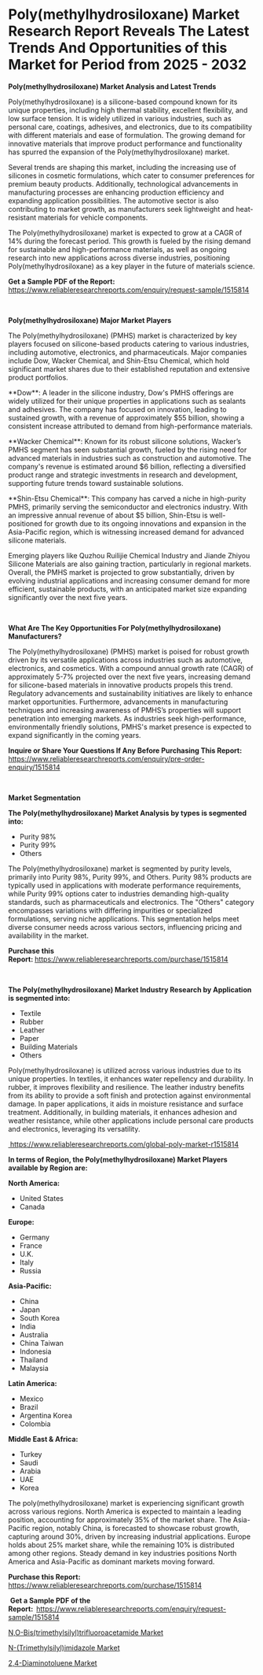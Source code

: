 <p><h1>Poly(methylhydrosiloxane) Market Research Report Reveals The Latest Trends And Opportunities of this Market for Period from 2025 - 2032</h1></p><p><strong>Poly(methylhydrosiloxane) Market Analysis and Latest Trends</strong></p>
<p><p>Poly(methylhydrosiloxane) is a silicone-based compound known for its unique properties, including high thermal stability, excellent flexibility, and low surface tension. It is widely utilized in various industries, such as personal care, coatings, adhesives, and electronics, due to its compatibility with different materials and ease of formulation. The growing demand for innovative materials that improve product performance and functionality has spurred the expansion of the Poly(methylhydrosiloxane) market.</p><p>Several trends are shaping this market, including the increasing use of silicones in cosmetic formulations, which cater to consumer preferences for premium beauty products. Additionally, technological advancements in manufacturing processes are enhancing production efficiency and expanding application possibilities. The automotive sector is also contributing to market growth, as manufacturers seek lightweight and heat-resistant materials for vehicle components.</p><p>The Poly(methylhydrosiloxane) market is expected to grow at a CAGR of 14% during the forecast period. This growth is fueled by the rising demand for sustainable and high-performance materials, as well as ongoing research into new applications across diverse industries, positioning Poly(methylhydrosiloxane) as a key player in the future of materials science.</p></p>
<p><strong>Get a Sample PDF of the Report:&nbsp;</strong> <a href="https://www.reliableresearchreports.com/enquiry/request-sample/1515814?utm_campaign=40&utm_medium=2&utm_source=Github&utm_content=ia&utm_term=18012025&utm_id=polymethylhydrosiloxane">https://www.reliableresearchreports.com/enquiry/request-sample/1515814</a></p>
<p>&nbsp;</p>
<p><strong>Poly(methylhydrosiloxane) Major Market Players</strong></p>
<p><p>The Poly(methylhydrosiloxane) (PMHS) market is characterized by key players focused on silicone-based products catering to various industries, including automotive, electronics, and pharmaceuticals. Major companies include Dow, Wacker Chemical, and Shin-Etsu Chemical, which hold significant market shares due to their established reputation and extensive product portfolios.</p><p>**Dow**: A leader in the silicone industry, Dow's PMHS offerings are widely utilized for their unique properties in applications such as sealants and adhesives. The company has focused on innovation, leading to sustained growth, with a revenue of approximately $55 billion, showing a consistent increase attributed to demand from high-performance materials.</p><p>**Wacker Chemical**: Known for its robust silicone solutions, Wacker’s PMHS segment has seen substantial growth, fueled by the rising need for advanced materials in industries such as construction and automotive. The company's revenue is estimated around $6 billion, reflecting a diversified product range and strategic investments in research and development, supporting future trends toward sustainable solutions.</p><p>**Shin-Etsu Chemical**: This company has carved a niche in high-purity PMHS, primarily serving the semiconductor and electronics industry. With an impressive annual revenue of about $5 billion, Shin-Etsu is well-positioned for growth due to its ongoing innovations and expansion in the Asia-Pacific region, which is witnessing increased demand for advanced silicone materials.</p><p>Emerging players like Quzhou Ruilijie Chemical Industry and Jiande Zhiyou Silicone Materials are also gaining traction, particularly in regional markets. Overall, the PMHS market is projected to grow substantially, driven by evolving industrial applications and increasing consumer demand for more efficient, sustainable products, with an anticipated market size expanding significantly over the next five years.</p></p>
<p>&nbsp;</p>
<p><strong>What Are The Key Opportunities For Poly(methylhydrosiloxane) Manufacturers?</strong></p>
<p><p>The Poly(methylhydrosiloxane) (PMHS) market is poised for robust growth driven by its versatile applications across industries such as automotive, electronics, and cosmetics. With a compound annual growth rate (CAGR) of approximately 5-7% projected over the next five years, increasing demand for silicone-based materials in innovative products propels this trend. Regulatory advancements and sustainability initiatives are likely to enhance market opportunities. Furthermore, advancements in manufacturing techniques and increasing awareness of PMHS’s properties will support penetration into emerging markets. As industries seek high-performance, environmentally friendly solutions, PMHS's market presence is expected to expand significantly in the coming years.</p></p>
<p><strong>Inquire or Share Your Questions If Any Before Purchasing This Report:</strong> <a href="https://www.reliableresearchreports.com/enquiry/pre-order-enquiry/1515814?utm_campaign=40&utm_medium=2&utm_source=Github&utm_content=ia&utm_term=18012025&utm_id=polymethylhydrosiloxane">https://www.reliableresearchreports.com/enquiry/pre-order-enquiry/1515814</a></p>
<p>&nbsp;</p>
<p><strong>Market Segmentation</strong></p>
<p><strong>The Poly(methylhydrosiloxane) Market Analysis by types is segmented into:</strong></p>
<p><ul><li>Purity 98%</li><li>Purity 99%</li><li>Others</li></ul></p>
<p><p>The Poly(methylhydrosiloxane) market is segmented by purity levels, primarily into Purity 98%, Purity 99%, and Others. Purity 98% products are typically used in applications with moderate performance requirements, while Purity 99% options cater to industries demanding high-quality standards, such as pharmaceuticals and electronics. The "Others" category encompasses variations with differing impurities or specialized formulations, serving niche applications. This segmentation helps meet diverse consumer needs across various sectors, influencing pricing and availability in the market.</p></p>
<p><strong>Purchase this Report:&nbsp;</strong><a href="https://www.reliableresearchreports.com/purchase/1515814?utm_campaign=40&utm_medium=2&utm_source=Github&utm_content=ia&utm_term=18012025&utm_id=polymethylhydrosiloxane">https://www.reliableresearchreports.com/purchase/1515814</a></p>
<p>&nbsp;</p>
<p><strong>The Poly(methylhydrosiloxane) Market Industry Research by Application is segmented into:</strong></p>
<p><ul><li>Textile</li><li>Rubber</li><li>Leather</li><li>Paper</li><li>Building Materials</li><li>Others</li></ul></p>
<p><p>Poly(methylhydrosiloxane) is utilized across various industries due to its unique properties. In textiles, it enhances water repellency and durability. In rubber, it improves flexibility and resilience. The leather industry benefits from its ability to provide a soft finish and protection against environmental damage. In paper applications, it aids in moisture resistance and surface treatment. Additionally, in building materials, it enhances adhesion and weather resistance, while other applications include personal care products and electronics, leveraging its versatility.</p></p>
<p><a href="https://www.reliableresearchreports.com/global-poly-market-r1515814?utm_campaign=40&utm_medium=2&utm_source=Github&utm_content=ia&utm_term=18012025&utm_id=polymethylhydrosiloxane">&nbsp;https://www.reliableresearchreports.com/global-poly-market-r1515814</a></p>
<p><strong>In terms of Region, the Poly(methylhydrosiloxane) Market Players available by Region are:</strong></p>
<p>
    <p> <strong> North America: </strong>
        <ul>
            <li>United States</li>
            <li>Canada</li>
        </ul>
        </p> 
    <p> <strong> Europe: </strong>
        <ul>
            <li>Germany</li>
            <li>France</li>
            <li>U.K.</li>
            <li>Italy</li>
            <li>Russia</li>
        </ul>
        </p> 
    <p> <strong> Asia-Pacific: </strong>
        <ul>
            <li>China</li>
            <li>Japan</li>
            <li>South Korea</li>
            <li>India</li>
            <li>Australia</li>
            <li>China Taiwan</li>
            <li>Indonesia</li>
            <li>Thailand</li>
            <li>Malaysia</li>
        </ul>
        </p> 
    <p> <strong> Latin America: </strong>
        <ul>
            <li>Mexico</li>
            <li>Brazil</li>
            <li>Argentina Korea</li>
            <li>Colombia</li>
        </ul>
        </p> 
    <p> <strong> Middle East & Africa: </strong>
        <ul>
            <li>Turkey</li>
            <li>Saudi</li>
            <li>Arabia</li>
            <li>UAE</li>
            <li>Korea</li>
        </ul>
    </p>
    </p>
<p><p>The poly(methylhydrosiloxane) market is experiencing significant growth across various regions. North America is expected to maintain a leading position, accounting for approximately 35% of the market share. The Asia-Pacific region, notably China, is forecasted to showcase robust growth, capturing around 30%, driven by increasing industrial applications. Europe holds about 25% market share, while the remaining 10% is distributed among other regions. Steady demand in key industries positions North America and Asia-Pacific as dominant markets moving forward.</p></p>
<p><strong>Purchase this Report: </strong><a href="https://www.reliableresearchreports.com/purchase/1515814?utm_campaign=40&utm_medium=2&utm_source=Github&utm_content=ia&utm_term=18012025&utm_id=polymethylhydrosiloxane">https://www.reliableresearchreports.com/purchase/1515814</a></p>
<p>&nbsp;<strong>Get a Sample PDF of the Report:&nbsp;&nbsp;</strong><a href="https://www.reliableresearchreports.com/enquiry/request-sample/1515814?utm_campaign=40&utm_medium=2&utm_source=Github&utm_content=ia&utm_term=18012025&utm_id=polymethylhydrosiloxane">https://www.reliableresearchreports.com/enquiry/request-sample/1515814</a></p>
<p><strong></strong></p>
<p><p><a href="https://github.com/klaassenmackenzie6/Market-Research-Report-List-1/blob/main/no-bistrimethylsilyltrifluoroacetamide-market.md?utm_campaign=40&utm_medium=2&utm_source=Github&utm_content=ia&utm_term=18012025&utm_id=polymethylhydrosiloxane">N,O-Bis(trimethylsilyl)trifluoroacetamide Market</a></p><p><a href="https://github.com/lvaill871987/Market-Research-Report-List-1/blob/main/n-trimethylsilylimidazole-market.md?utm_campaign=40&utm_medium=2&utm_source=Github&utm_content=ia&utm_term=18012025&utm_id=polymethylhydrosiloxane">N-(Trimethylsilyl)imidazole Market</a></p><p><a href="https://github.com/tanekacalderon743/Market-Research-Report-List-1/blob/main/24-diaminotoluene-market.md?utm_campaign=40&utm_medium=2&utm_source=Github&utm_content=ia&utm_term=18012025&utm_id=polymethylhydrosiloxane">2,4-Diaminotoluene Market</a></p></p>
